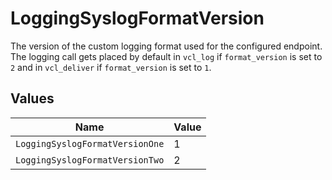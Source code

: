 # LoggingSyslogFormatVersion

The version of the custom logging format used for the configured endpoint. The logging call gets placed by default in `vcl_log` if `format_version` is set to `2` and in `vcl_deliver` if `format_version` is set to `1`.



## Values

| Name                            | Value                           |
| ------------------------------- | ------------------------------- |
| `LoggingSyslogFormatVersionOne` | 1                               |
| `LoggingSyslogFormatVersionTwo` | 2                               |